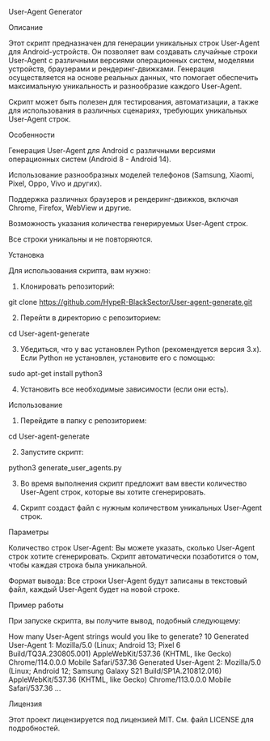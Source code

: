 User-Agent Generator

Описание

Этот скрипт предназначен для генерации уникальных строк User-Agent для Android-устройств. Он позволяет вам создавать случайные строки User-Agent с различными версиями операционных систем, моделями устройств, браузерами и рендеринг-движками. Генерация осуществляется на основе реальных данных, что помогает обеспечить максимальную уникальность и разнообразие каждого User-Agent.

Скрипт может быть полезен для тестирования, автоматизации, а также для использования в различных сценариях, требующих уникальных User-Agent строк.

Особенности

Генерация User-Agent для Android с различными версиями операционных систем (Android 8 - Android 14).

Использование разнообразных моделей телефонов (Samsung, Xiaomi, Pixel, Oppo, Vivo и других).

Поддержка различных браузеров и рендеринг-движков, включая Chrome, Firefox, WebView и другие.

Возможность указания количества генерируемых User-Agent строк.

Все строки уникальны и не повторяются.


Установка

Для использования скрипта, вам нужно:

1. Клонировать репозиторий:

git clone https://github.com/HypeR-BlackSector/User-agent-generate.git


2. Перейти в директорию с репозиторием:

cd User-agent-generate


3. Убедиться, что у вас установлен Python (рекомендуется версия 3.x). Если Python не установлен, установите его с помощью:

sudo apt-get install python3


4. Установить все необходимые зависимости (если они есть).



Использование

1. Перейдите в папку с репозиторием:

cd User-agent-generate


2. Запустите скрипт:

python3 generate_user_agents.py


3. Во время выполнения скрипт предложит вам ввести количество User-Agent строк, которые вы хотите сгенерировать.


4. Скрипт создаст файл с нужным количеством уникальных User-Agent строк.



Параметры

Количество строк User-Agent: Вы можете указать, сколько User-Agent строк хотите сгенерировать. Скрипт автоматически позаботится о том, чтобы каждая строка была уникальной.

Формат вывода: Все строки User-Agent будут записаны в текстовый файл, каждый User-Agent будет на новой строке.


Пример работы

При запуске скрипта, вы получите вывод, подобный следующему:

How many User-Agent strings would you like to generate? 10
Generated User-Agent 1: Mozilla/5.0 (Linux; Android 13; Pixel 6 Build/TQ3A.230805.001) AppleWebKit/537.36 (KHTML, like Gecko) Chrome/114.0.0.0 Mobile Safari/537.36
Generated User-Agent 2: Mozilla/5.0 (Linux; Android 12; Samsung Galaxy S21 Build/SP1A.210812.016) AppleWebKit/537.36 (KHTML, like Gecko) Chrome/113.0.0.0 Mobile Safari/537.36
...

Лицензия

Этот проект лицензируется под лицензией MIT. См. файл LICENSE для подробностей.
